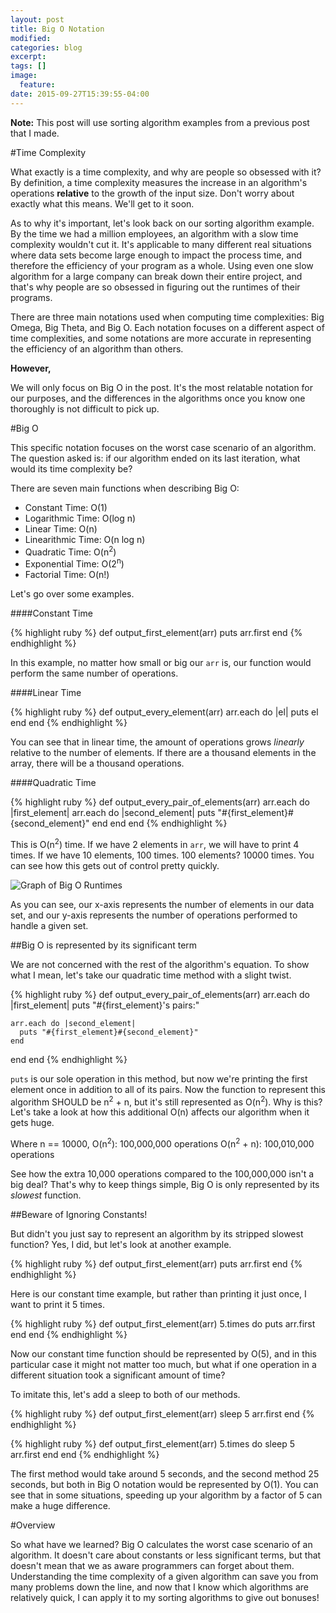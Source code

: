 ```yaml
---
layout: post
title: Big O Notation
modified:
categories: blog
excerpt:
tags: []
image:
  feature:
date: 2015-09-27T15:39:55-04:00
---
```


**Note:** This post will use sorting algorithm examples from a previous post that I made.

#Time Complexity

What exactly is a time complexity, and why are people so obsessed with it? By definition, a time complexity measures the increase in an algorithm's operations **relative** to the growth of the input size. Don't worry about exactly what this means. We'll get to it soon.

As to why it's important, let's look back on our sorting algorithm example. By the time we had a million employees, an algorithm with a slow time complexity wouldn't cut it. It's applicable to many different real situations where data sets become large enough to impact the process time, and therefore the efficiency of your program as a whole. Using even one slow algorithm for a large company can break down their entire project, and that's why people are so obsessed in figuring out the runtimes of their programs.

There are three main notations used when computing time complexities: Big Omega, Big Theta, and Big O. Each notation focuses on a different aspect of time complexities, and some notations are more accurate in representing the efficiency of an algorithm than others.

**However,**

We will only focus on Big O in the post. It's the most relatable notation for our purposes, and the differences in the algorithms once you know one thoroughly is not difficult to pick up.

#Big O

This specific notation focuses on the worst case scenario of an algorithm. The question asked is: if our algorithm ended on its last iteration, what would its time complexity be?

There are seven main functions when describing Big O:

* Constant Time: O(1)
* Logarithmic Time: O(log n)
* Linear Time: O(n)
* Linearithmic Time: O(n log n)
* Quadratic Time: O(n<sup>2</sup>)
* Exponential Time: O(2<sup>n</sup>)
* Factorial Time: O(n!)

Let's go over some examples.

####Constant Time

{% highlight ruby %}
def output_first_element(arr)
  puts arr.first
end
{% endhighlight %}

In this example, no matter how small or big our `arr` is, our function would perform the same number of operations.

####Linear Time

{% highlight ruby %}
def output_every_element(arr)
  arr.each do |el|
    puts el
  end
end
{% endhighlight %}

You can see that in linear time, the amount of operations grows *linearly* relative to the number of elements. If there are a thousand elements in the array, there will be a thousand operations.

####Quadratic Time

{% highlight ruby %}
def output_every_pair_of_elements(arr)
  arr.each do |first_element|
    arr.each do |second_element|
      puts "#{first_element}#{second_element}"
    end
  end
end
{% endhighlight %}

This is O(n<sup>2</sup>) time. If we have 2 elements in `arr`, we will have to print 4 times. If we have 10 elements, 100 times. 100 elements? 10000 times. You can see how this gets out of control pretty quickly.

![Graph of Big O Runtimes](https://s3.amazonaws.com/grapher/exports/sr4wt8ve1f.png)

As you can see, our x-axis represents the number of elements in our data set, and our y-axis represents the number of operations performed to handle a given set.

##Big O is represented by its significant term

We are not concerned with the rest of the algorithm's equation. To show what I mean, let's take our quadratic time method with a slight twist.

{% highlight ruby %}
def output_every_pair_of_elements(arr)
  arr.each do |first_element|
    puts "#{first_element}'s pairs:"

    arr.each do |second_element|
      puts "#{first_element}#{second_element}"
    end
  end
end
{% endhighlight %}

`puts` is our sole operation in this method, but now we're printing the first element once in addition to all of its pairs. Now the function to represent this algorithm SHOULD be n<sup>2</sup> + n, but it's still represented as O(n<sup>2</sup>). Why is this? Let's take a look at how this additional O(n) affects our algorithm when it gets huge.

Where n == 10000,
O(n<sup>2</sup>): 100,000,000 operations
O(n<sup>2</sup> + n): 100,010,000 operations

See how the extra 10,000 operations compared to the 100,000,000 isn't a big deal? That's why to keep things simple, Big O is only represented by its *slowest* function.

##Beware of Ignoring Constants!

But didn't you just say to represent an algorithm by its stripped slowest function? Yes, I did, but let's look at another example.

{% highlight ruby %}
def output_first_element(arr)
  puts arr.first
end
{% endhighlight %}

Here is our constant time example, but rather than printing it just once, I want to print it 5 times.

{% highlight ruby %}
def output_first_element(arr)
  5.times do
    puts arr.first
  end
end
{% endhighlight %}

Now our constant time function should be represented by O(5), and in this particular case it might not matter too much, but what if one operation in a different situation took a significant amount of time?

To imitate this, let's add a sleep to both of our methods.

{% highlight ruby %}
def output_first_element(arr)
  sleep 5
  arr.first
end
{% endhighlight %}

{% highlight ruby %}
def output_first_element(arr)
  5.times do
    sleep 5
    arr.first
  end
end
{% endhighlight %}

The first method would take around 5 seconds, and the second method 25 seconds, but both in Big O notation would be represented by O(1). You can see that in some situations, speeding up your algorithm by a factor of 5 can make a huge difference.

#Overview

So what have we learned? Big O calculates the worst case scenario of an algorithm. It doesn't care about constants or less significant terms, but that doesn't mean that we as aware programmers can forget about them. Understanding the time complexity of a given algorithm can save you from many problems down the line, and now that I know which algorithms are relatively quick, I can apply it to my sorting algorithms to give out bonuses!
